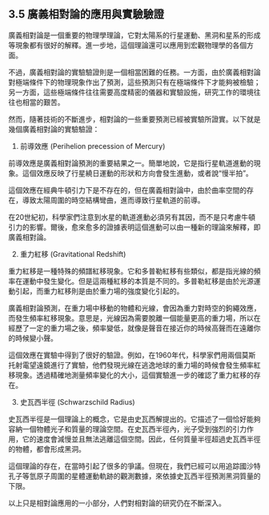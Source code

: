 ## 3.5 廣義相對論的應用與實驗驗證

廣義相對論是一個重要的物理學理論，它對太陽系的行星運動、黑洞和星系的形成等現象都有很好的解釋。進一步地，這個理論還可以應用到宏觀物理學的各個方面。

不過，廣義相對論的實驗驗證則是一個相當困難的任務。一方面，由於廣義相對論對極端條件下的物理現象作出了預測，這些預測只有在極端條件下才能夠被檢驗；另一方面，這些極端條件往往需要高度精密的儀器和實驗設施，研究工作的環境往往也相當的艱苦。

然而，隨著技術的不斷進步，相對論的一些重要預測已經被實驗所證實。以下就是幾個廣義相對論的實驗驗證：

1. 前導效應 (Perihelion precession of Mercury)

前導效應是廣義相對論預測的重要結果之一。簡單地說，它是指行星軌道進動的現象。這個效應反映了行星繞日運動的形狀和方向會發生進動，或者說“慢半拍”。

這個效應在經典牛頓引力下是不存在的，但在廣義相對論中，由於曲率空間的存在，導致太陽周圍的時空結構彎曲，進而導致行星軌道的前導。

在20世紀初，科學家們注意到水星的軌道進動必須另有其因，而不是只考慮牛頓引力的影響。爾後，愈來愈多的證據表明這個進動可以由一種新的理論來解釋，即廣義相對論。

2. 重力紅移 (Gravitational Redshift)

重力紅移是一種特殊的頻譜紅移現象。它和多普勒紅移有些類似，都是指光線的頻率在運動中發生變化。但是這兩種紅移的本質是不同的。多普勒紅移是由於光源運動引起，而重力紅移則是由於重力場的強度變化引起的。

廣義相對論預測，在重力場中移動的物體和光線，會因為重力對時空的鉤繩效應，而發生頻率紅移現象。意思是，光線因為需要脫離一個能量更高的重力場，所以在經歷了一定的重力場之後，頻率變低，就像是聲音在接近你的時候高聲而在遠離你的時候變小聲。

這個效應在實驗中得到了很好的驗證。例如，在1960年代，科學家們用兩個莫斯托射電望遠鏡進行了實驗，他們發現光線在逃逸地球的重力場的時候會發生頻率紅移現象。透過精確地測量頻率變化的大小，這個實驗進一步的確認了重力紅移的存在。

3. 史瓦西半徑 (Schwarzschild Radius)

史瓦西半徑是一個理論上的概念，它是由史瓦西解提出的。它描述了一個恰好能夠容納一個物體光子和質量的理論空間。在史瓦西半徑內，光子受到強烈的引力作用，它的速度會減慢並且無法逃離這個空間。因此，任何質量半徑超過史瓦西半徑的物體，都會形成黑洞。

這個理論的存在，在當時引起了很多的爭議。但現在，我們已經可以用追踪國沙特孔子等氫原子周圍的星體運動軌跡的觀測數據，來依據史瓦西半徑預測黑洞質量的下限。

以上只是相對論應用的一小部分，人們對相對論的研究仍在不斷深入。